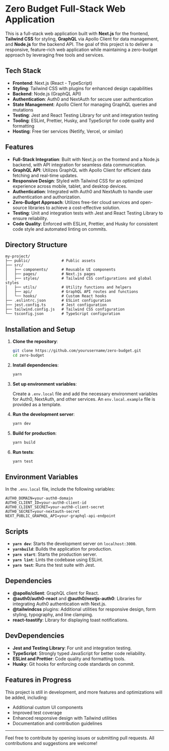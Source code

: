 
# Zero Budget Full-Stack Web Application

This is a full-stack web application built with **Next.js** for the frontend, **Tailwind CSS** for styling, **GraphQL** via Apollo Client for data management, and **Node.js** for the backend API. The goal of this project is to deliver a responsive, feature-rich web application while maintaining a zero-budget approach by leveraging free tools and services.

## Tech Stack

- **Frontend**: Next.js (React - TypeScript)
- **Styling**: Tailwind CSS with plugins for enhanced design capabilities
- **Backend**: Node.js (GraphQL API)
- **Authentication**: Auth0 and NextAuth for secure user authentication
- **State Management**: Apollo Client for managing GraphQL queries and mutations
- **Testing**: Jest and React Testing Library for unit and integration testing
- **Tooling**: ESLint, Prettier, Husky, and TypeScript for code quality and formatting
- **Hosting**: Free tier services (Netlify, Vercel, or similar)

## Features

- **Full-Stack Integration**: Built with Next.js on the frontend and a Node.js backend, with API integration for seamless data communication.
- **GraphQL API**: Utilizes GraphQL with Apollo Client for efficient data fetching and real-time updates.
- **Responsive Design**: Styled with Tailwind CSS for an optimized experience across mobile, tablet, and desktop devices.
- **Authentication**: Integrated with Auth0 and NextAuth to handle user authentication and authorization.
- **Zero-Budget Approach**: Utilizes free-tier cloud services and open-source libraries to achieve a cost-effective solution.
- **Testing**: Unit and integration tests with Jest and React Testing Library to ensure reliability.
- **Code Quality**: Enforced with ESLint, Prettier, and Husky for consistent code style and automated linting on commits.

## Directory Structure

```
my-project/
├── public/              # Public assets
├── src/
│   ├── components/      # Reusable UI components
│   ├── pages/           # Next.js pages
│   ├── styles/          # Tailwind CSS configurations and global styles
│   ├── utils/           # Utility functions and helpers
│   ├── api/             # GraphQL API routes and functions
│   └── hooks/           # Custom React hooks
├── .eslintrc.json       # ESLint configuration
├── jest.config.ts       # Jest configuration
├── tailwind.config.js   # Tailwind CSS configuration
└── tsconfig.json        # TypeScript configuration
```

## Installation and Setup

1. **Clone the repository**:

   ```bash
   git clone https://github.com/yourusername/zero-budget.git
   cd zero-budget
   ```

2. **Install dependencies**:

   ```bash
   yarn
   ```
3. **Set up environment variables**:

   Create a `.env.local` file and add the necessary environment variables for Auth0, NextAuth, and other services.
   An `env.local.example` file is provided as a template.

4. **Run the development server**:

   ```bash
   yarn dev
   ```

5. **Build for production**:

   ```bash
   yarn build
   ```

6. **Run tests**:

   ```bash
   yarn test
   ```

## Environment Variables

In the `.env.local` file, include the following variables:

```plaintext
AUTH0_DOMAIN=your-auth0-domain
AUTH0_CLIENT_ID=your-auth0-client-id
AUTH0_CLIENT_SECRET=your-auth0-client-secret
AUTH0_SECRET=your-nextauth-secret
NEXT_PUBLIC_GRAPHQL_API=your-graphql-api-endpoint
```

## Scripts

- **`yarn dev`**: Starts the development server on `localhost:3000`.
- **`yarnbuild`**: Builds the application for production.
- **`yarn start`**: Starts the production server.
- **`yarn lint`**: Lints the codebase using ESLint.
- **`yarn test`**: Runs the test suite with Jest.

## Dependencies

- **@apollo/client**: GraphQL client for React.
- **@auth0/auth0-react** and **@auth0/nextjs-auth0**: Libraries for integrating Auth0 authentication with Next.js.
- **@tailwindcss** plugins: Additional utilities for responsive design, form styling, typography, and line clamping.
- **react-toastify**: Library for displaying toast notifications.

## DevDependencies

- **Jest and Testing Library**: For unit and integration testing.
- **TypeScript**: Strongly typed JavaScript for better code reliability.
- **ESLint and Prettier**: Code quality and formatting tools.
- **Husky**: Git hooks for enforcing code standards on commit.

## Features in Progress

This project is still in development, and more features and optimizations will be added, including:

- Additional custom UI components
- Improved test coverage
- Enhanced responsive design with Tailwind utilities
- Documentation and contribution guidelines

---

Feel free to contribute by opening issues or submitting pull requests. All contributions and suggestions are welcome!
```
